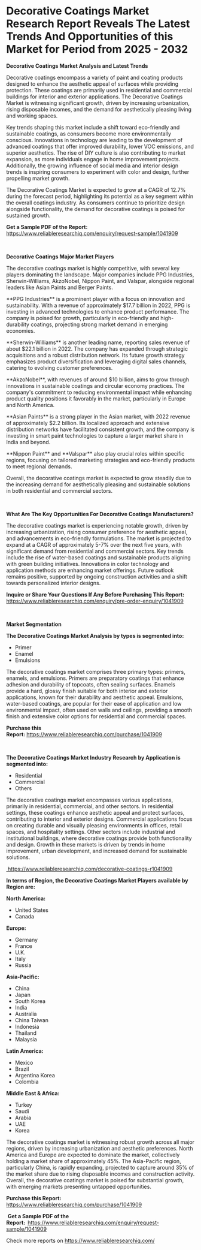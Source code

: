 <p><h1>Decorative Coatings Market Research Report Reveals The Latest Trends And Opportunities of this Market for Period from 2025 - 2032</h1></p><p><strong>Decorative Coatings Market Analysis and Latest Trends</strong></p>
<p><p>Decorative coatings encompass a variety of paint and coating products designed to enhance the aesthetic appeal of surfaces while providing protection. These coatings are primarily used in residential and commercial buildings for interior and exterior applications. The Decorative Coatings Market is witnessing significant growth, driven by increasing urbanization, rising disposable incomes, and the demand for aesthetically pleasing living and working spaces. </p><p>Key trends shaping this market include a shift toward eco-friendly and sustainable coatings, as consumers become more environmentally conscious. Innovations in technology are leading to the development of advanced coatings that offer improved durability, lower VOC emissions, and superior aesthetics. The rise of DIY culture is also contributing to market expansion, as more individuals engage in home improvement projects. Additionally, the growing influence of social media and interior design trends is inspiring consumers to experiment with color and design, further propelling market growth.</p><p>The Decorative Coatings Market is expected to grow at a CAGR of 12.7% during the forecast period, highlighting its potential as a key segment within the overall coatings industry. As consumers continue to prioritize design alongside functionality, the demand for decorative coatings is poised for sustained growth.</p></p>
<p><strong>Get a Sample PDF of the Report:&nbsp;</strong> <a href="https://www.reliableresearchiq.com/enquiry/request-sample/1041909?utm_campaign=2456&utm_medium=2&utm_source=Github&utm_content=ia&utm_term=06032025&utm_id=decorative-coatings">https://www.reliableresearchiq.com/enquiry/request-sample/1041909</a></p>
<p>&nbsp;</p>
<p><strong>Decorative Coatings Major Market Players</strong></p>
<p><p>The decorative coatings market is highly competitive, with several key players dominating the landscape. Major companies include PPG Industries, Sherwin-Williams, AkzoNobel, Nippon Paint, and Valspar, alongside regional leaders like Asian Paints and Berger Paints.</p><p>**PPG Industries** is a prominent player with a focus on innovation and sustainability. With a revenue of approximately $17.7 billion in 2022, PPG is investing in advanced technologies to enhance product performance. The company is poised for growth, particularly in eco-friendly and high-durability coatings, projecting strong market demand in emerging economies.</p><p>**Sherwin-Williams** is another leading name, reporting sales revenue of about $22.1 billion in 2022. The company has expanded through strategic acquisitions and a robust distribution network. Its future growth strategy emphasizes product diversification and leveraging digital sales channels, catering to evolving customer preferences.</p><p>**AkzoNobel**, with revenues of around $10 billion, aims to grow through innovations in sustainable coatings and circular economy practices. The company's commitment to reducing environmental impact while enhancing product quality positions it favorably in the market, particularly in Europe and North America.</p><p>**Asian Paints** is a strong player in the Asian market, with 2022 revenue of approximately $2.2 billion. Its localized approach and extensive distribution networks have facilitated consistent growth, and the company is investing in smart paint technologies to capture a larger market share in India and beyond.</p><p>**Nippon Paint** and **Valspar** also play crucial roles within specific regions, focusing on tailored marketing strategies and eco-friendly products to meet regional demands. </p><p>Overall, the decorative coatings market is expected to grow steadily due to the increasing demand for aesthetically pleasing and sustainable solutions in both residential and commercial sectors.</p></p>
<p>&nbsp;</p>
<p><strong>What Are The Key Opportunities For Decorative Coatings Manufacturers?</strong></p>
<p><p>The decorative coatings market is experiencing notable growth, driven by increasing urbanization, rising consumer preference for aesthetic appeal, and advancements in eco-friendly formulations. The market is projected to expand at a CAGR of approximately 5-7% over the next five years, with significant demand from residential and commercial sectors. Key trends include the rise of water-based coatings and sustainable products aligning with green building initiatives. Innovations in color technology and application methods are enhancing market offerings. Future outlook remains positive, supported by ongoing construction activities and a shift towards personalized interior designs.</p></p>
<p><strong>Inquire or Share Your Questions If Any Before Purchasing This Report:</strong> <a href="https://www.reliableresearchiq.com/enquiry/pre-order-enquiry/1041909?utm_campaign=2456&utm_medium=2&utm_source=Github&utm_content=ia&utm_term=06032025&utm_id=decorative-coatings">https://www.reliableresearchiq.com/enquiry/pre-order-enquiry/1041909</a></p>
<p>&nbsp;</p>
<p><strong>Market Segmentation</strong></p>
<p><strong>The Decorative Coatings Market Analysis by types is segmented into:</strong></p>
<p><ul><li>Primer</li><li>Enamel</li><li>Emulsions</li></ul></p>
<p><p>The decorative coatings market comprises three primary types: primers, enamels, and emulsions. Primers are preparatory coatings that enhance adhesion and durability of topcoats, often sealing surfaces. Enamels provide a hard, glossy finish suitable for both interior and exterior applications, known for their durability and aesthetic appeal. Emulsions, water-based coatings, are popular for their ease of application and low environmental impact, often used on walls and ceilings, providing a smooth finish and extensive color options for residential and commercial spaces.</p></p>
<p><strong>Purchase this Report:&nbsp;</strong><a href="https://www.reliableresearchiq.com/purchase/1041909?utm_campaign=2456&utm_medium=2&utm_source=Github&utm_content=ia&utm_term=06032025&utm_id=decorative-coatings">https://www.reliableresearchiq.com/purchase/1041909</a></p>
<p>&nbsp;</p>
<p><strong>The Decorative Coatings Market Industry Research by Application is segmented into:</strong></p>
<p><ul><li>Residential</li><li>Commercial</li><li>Others</li></ul></p>
<p><p>The decorative coatings market encompasses various applications, primarily in residential, commercial, and other sectors. In residential settings, these coatings enhance aesthetic appeal and protect surfaces, contributing to interior and exterior designs. Commercial applications focus on creating durable and visually pleasing environments in offices, retail spaces, and hospitality settings. Other sectors include industrial and institutional buildings, where decorative coatings provide both functionality and design. Growth in these markets is driven by trends in home improvement, urban development, and increased demand for sustainable solutions.</p></p>
<p><a href="https://www.reliableresearchiq.com/decorative-coatings-r1041909?utm_campaign=2456&utm_medium=2&utm_source=Github&utm_content=ia&utm_term=06032025&utm_id=decorative-coatings">&nbsp;https://www.reliableresearchiq.com/decorative-coatings-r1041909</a></p>
<p><strong>In terms of Region, the Decorative Coatings Market Players available by Region are:</strong></p>
<p>
    <p> <strong> North America: </strong>
        <ul>
            <li>United States</li>
            <li>Canada</li>
        </ul>
        </p> 
    <p> <strong> Europe: </strong>
        <ul>
            <li>Germany</li>
            <li>France</li>
            <li>U.K.</li>
            <li>Italy</li>
            <li>Russia</li>
        </ul>
        </p> 
    <p> <strong> Asia-Pacific: </strong>
        <ul>
            <li>China</li>
            <li>Japan</li>
            <li>South Korea</li>
            <li>India</li>
            <li>Australia</li>
            <li>China Taiwan</li>
            <li>Indonesia</li>
            <li>Thailand</li>
            <li>Malaysia</li>
        </ul>
        </p> 
    <p> <strong> Latin America: </strong>
        <ul>
            <li>Mexico</li>
            <li>Brazil</li>
            <li>Argentina Korea</li>
            <li>Colombia</li>
        </ul>
        </p> 
    <p> <strong> Middle East & Africa: </strong>
        <ul>
            <li>Turkey</li>
            <li>Saudi</li>
            <li>Arabia</li>
            <li>UAE</li>
            <li>Korea</li>
        </ul>
    </p>
    </p>
<p><p>The decorative coatings market is witnessing robust growth across all major regions, driven by increasing urbanization and aesthetic preferences. North America and Europe are expected to dominate the market, collectively holding a market share of approximately 45%. The Asia-Pacific region, particularly China, is rapidly expanding, projected to capture around 35% of the market share due to rising disposable incomes and construction activity. Overall, the decorative coatings market is poised for substantial growth, with emerging markets presenting untapped opportunities.</p></p>
<p><strong>Purchase this Report: </strong><a href="https://www.reliableresearchiq.com/purchase/1041909?utm_campaign=2456&utm_medium=2&utm_source=Github&utm_content=ia&utm_term=06032025&utm_id=decorative-coatings">https://www.reliableresearchiq.com/purchase/1041909</a></p>
<p>&nbsp;<strong>Get a Sample PDF of the Report:&nbsp;&nbsp;</strong><a href="https://www.reliableresearchiq.com/enquiry/request-sample/1041909?utm_campaign=2456&utm_medium=2&utm_source=Github&utm_content=ia&utm_term=06032025&utm_id=decorative-coatings">https://www.reliableresearchiq.com/enquiry/request-sample/1041909</a></p>
<p><strong></strong></p>
<p>Check more reports on <a href="https://www.reliableresearchiq.com/?utm_campaign=2456&utm_medium=2&utm_source=Github&utm_content=ia&utm_term=06032025&utm_id=decorative-coatings">https://www.reliableresearchiq.com/</a></p>
